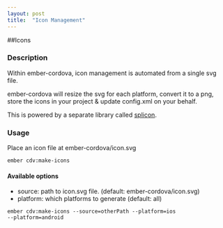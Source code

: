 ```yaml
---
layout: post
title:  "Icon Management"
---
```

##Icons

### Description

Within ember-cordova, icon management is automated from a single svg
file.

ember-cordova will resize the svg for each platform, convert it to a
png, store the icons in your project & update config.xml on your behalf.

This is powered by a separate library called
[splicon](https://github.com/isleofcode/splicon).

### Usage

Place an icon file at ember-cordova/icon.svg

```
ember cdv:make-icons
```

#### Available options
+ source: path to icon.svg file. (default: ember-cordova/icon.svg)
+ platform: which platforms to generate (default: all)

```
ember cdv:make-icons --source=otherPath --platform=ios
--platform=android
```
